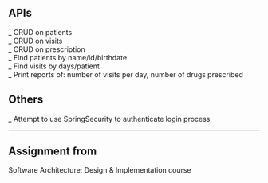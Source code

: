 ## APIs
_ CRUD on patients <br>
_ CRUD on visits <br>
_ CRUD on prescription <br>
_ Find patients by name/id/birthdate <br>
_ Find visits by days/patient <br>
_ Print reports of: number of visits per day, number of drugs prescribed

## Others
_ Attempt to use SpringSecurity to authenticate login process
_________________________________________________________________________________________________________________________________________
## Assignment from
Software Architecture: Design & Implementation course
